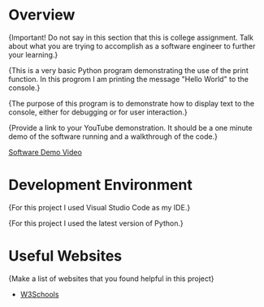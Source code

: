 # Overview

{Important!  Do not say in this section that this is college assignment.  Talk about what you are trying to accomplish as a software engineer to further your learning.}

{This is a very basic Python program demonstrating the use of the print function. In this progrom I am printing the message "Hello World" to the console.}

{The purpose of this program is to demonstrate how to display text to the console, either for debugging or for user interaction.}

{Provide a link to your YouTube demonstration.  It should be a one minute demo of the software running and a walkthrough of the code.}

[Software Demo Video](https://youtu.be/-OcGhfd5uOs)

# Development Environment

{For this project I used Visual Studio Code as my IDE.}

{For this project I used the latest version of Python.}

# Useful Websites

{Make a list of websites that you found helpful in this project}
* [W3Schools](https://www.w3schools.com/python/python_syntax.asp)
